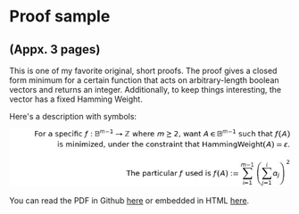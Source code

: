# Proof sample
## (Appx. 3 pages)

This is one of my favorite original, short proofs. The proof gives a closed form minimum for a certain function that acts on arbitrary-length boolean vectors and returns an integer. Additionally, to keep things interesting, the vector has a fixed Hamming Weight.

Here's a description with symbols:

![Statement:](https://github.com/michaeljklein/michaeljklein.github.io/blob/master/formula.jpg "See paper for details!")

You can read the PDF in Github [here](https://github.com/michaeljklein/michaeljklein.github.io/blob/master/ProofSample.pdf) or embedded in HTML [here](https://michaeljklein.github.io/).
